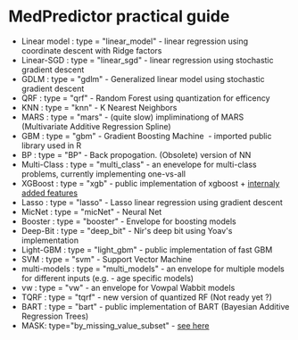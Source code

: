 # MedPredictor practical guide
- Linear model : type = "linear_model" - linear regression using coordinate descent with Ridge factors
- Linear-SGD : type = "linear_sgd" - linear regression using stochastic gradient descent
- GDLM : type = "gdlm" - Generalized linear model using stochastic gradient descent
- QRF : type = "qrf" - Random Forest using quantization for efficency
- KNN : type = "knn" - K Nearest Neighbors
- MARS : type = "mars" - (quite slow) impliminationg of MARS (Multivariate Additive Regression Spline)
- GBM : type = "gbm" - Gradient Boosting Machine  - imported public library used in R
- BP : type = "BP" - Back propogation. (Obsolete) version of NN
- Multi-Class : type = "multi_class" - an enevelope for multi-class problems, currently implementing one-vs-all
- XGBoost : type = "xgb" - public implementation of xgboost + [internaly added features](XGBoost%20added%20features.md)
- Lasso : type = "lasso" - Lasso linear regression using gradient descent
- MicNet : type = "micNet" - Neural Net
- Booster : type = "booster" - Envelope for boosting models
- Deep-Bit : type = "deep_bit" - Nir's deep bit using Yoav's implementation
- Light-GBM : type = "light_gbm" - public implementation of fast GBM
- SVM : type = "svm" - Support Vector Machine
- multi-models : type = "multi_models" - an envelope for multiple models for different inputs (e.g. - age specific models)
- vw : type = "vw" - an envelope for Vowpal Wabbit models
- TQRF : type = "tqrf" - new version of quantized RF (Not ready yet ?)
- BART : type = "bart" - public implementation of BART (Bayesian Additive Regression Trees)
- MASK: type="by_missing_value_subset" - [see here](MASK%20predictor%20-%20predict%20by_missing_value_subset.md) 
